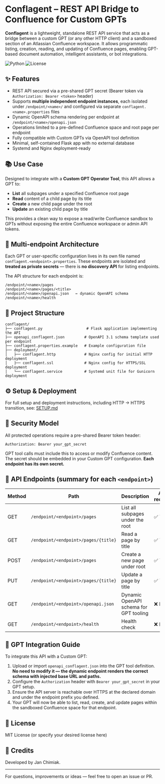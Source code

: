 # Conflagent – REST API Bridge to Confluence for Custom GPTs

**Conflagent** is a lightweight, standalone REST API service that acts as a bridge between a custom GPT (or any other HTTP client) and a sandboxed section of an Atlassian Confluence workspace. It allows programmatic listing, creation, reading, and updating of Confluence pages, enabling GPT-based document automation, intelligent assistants, or bot integrations.

![Python](https://img.shields.io/badge/python-3.10%2B-blue.svg)
![License](https://img.shields.io/badge/license-MIT-green.svg)

## ✨ Features

- REST API secured via a pre-shared GPT secret (Bearer token via `Authorization: Bearer <token>` header)
- Supports **multiple independent endpoint instances**, each isolated under `/endpoint/<name>/` and configured via separate `conflagent.<name>.properties` files
- Dynamic OpenAPI schema rendering per endpoint at `/endpoint/<name>/openapi.json`
- Operations limited to a pre-defined Confluence space and root page per endpoint
- Fully compatible with Custom GPTs via OpenAPI tool definition
- Minimal, self-contained Flask app with no external database
- Systemd and Nginx deployment-ready

## 📚 Use Case

Designed to integrate with a **Custom GPT Operator Tool**, this API allows a GPT to:
- **List** all subpages under a specified Confluence root page
- **Read** content of a child page by its title
- **Create** a new child page under the root
- **Update** an existing child page by title

This provides a clean way to expose a read/write Confluence sandbox to GPTs without exposing the entire Confluence workspace or admin API tokens.

## 🔐 Multi-endpoint Architecture

Each GPT or user-specific configuration lives in its own file named `conflagent.<endpoint>.properties`. These endpoints are isolated and **treated as private secrets** — there is **no discovery API** for listing endpoints.

The API structure for each endpoint is:
```
/endpoint/<name>/pages
/endpoint/<name>/pages/<title>
/endpoint/<name>/openapi.json   ← dynamic OpenAPI schema
/endpoint/<name>/health
```

## 📂 Project Structure

```
conflagent/
├── conflagent.py                    # Flask application implementing the API
├── openapi_conflagent.json         # OpenAPI 3.1 schema template used per endpoint
├── conflagent.properties.example   # Example configuration file
├── deployment/
│   ├── conflagent.http             # Nginx config for initial HTTP deployment
│   ├── conflagent.ssl              # Nginx config for HTTPS/SSL deployment
│   └── conflagent.service          # Systemd unit file for Gunicorn deployment
```

## ⚙️ Setup & Deployment

For full setup and deployment instructions, including HTTP → HTTPS transition, see: [SETUP.md](./SETUP.md)

## 🔐 Security Model

All protected operations require a pre-shared Bearer token header:
```
Authorization: Bearer your_gpt_secret
```
GPT tool calls must include this to access or modify Confluence content. The secret should be embedded in your Custom GPT configuration. **Each endpoint has its own secret.**

## 📘 API Endpoints (summary for each `<endpoint>`)

| Method | Path                                         | Description                              | Auth required |
|--------|----------------------------------------------|------------------------------------------|----------------|
| GET    | `/endpoint/<endpoint>/pages`                | List all subpages under the root         | ✅ Yes          |
| GET    | `/endpoint/<endpoint>/pages/{title}`        | Read a page by title                     | ✅ Yes          |
| POST   | `/endpoint/<endpoint>/pages`                | Create a new page under root             | ✅ Yes          |
| PUT    | `/endpoint/<endpoint>/pages/{title}`        | Update a page by title                   | ✅ Yes          |
| GET    | `/endpoint/<endpoint>/openapi.json`         | Dynamic OpenAPI schema for GPT tooling   | ❌ No           |
| GET    | `/endpoint/<endpoint>/health`               | Health check                             | ❌ No           |

## 🤖 GPT Integration Guide

To integrate this API with a Custom GPT:
1. Upload or import `openapi_conflagent.json` into the GPT tool definition. **No need to modify it — the dynamic endpoint renders the correct schema with injected base URL and paths.**
2. Configure the `Authorization` header with `Bearer your_gpt_secret` in your GPT setup.
3. Ensure the API server is reachable over HTTPS at the declared domain and under the endpoint prefix you defined.
4. Your GPT will now be able to list, read, create, and update pages within the sandboxed Confluence space for that endpoint.

## 📄 License

MIT License (or specify your desired license here)

## 🙌 Credits

Developed by Jan Chimiak.

---

For questions, improvements or ideas — feel free to open an issue or PR.